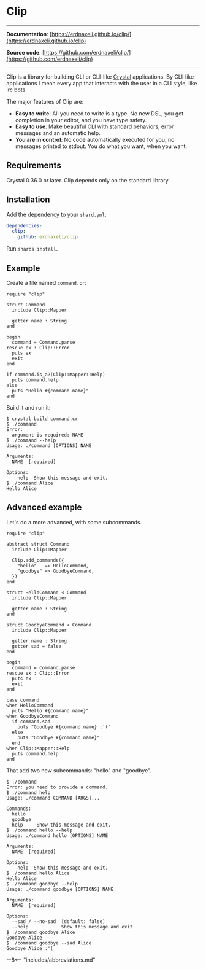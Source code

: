 # Clip

---

**Documentation**: [https://erdnaxeli.github.io/clip/](https://erdnaxeli.github.io/clip)

**Source code**: [https://github.com/erdnaxeli/clip/](https://github.com/erdnaxeli/clip)

---

Clip is a library for building CLI or CLI-like [Crystal](https://crystal-lang.org) applications.
By CLI-like applications I mean every app that interacts with the user in a CLI style, like irc bots.

The major features of Clip are:

* **Easy to write**: All you need to write is a type. No new DSL, you get completion in your editor, and you have type safety.
* **Easy to use**: Make beautiful CLI with standard behaviors, error messages and an automatic help.
* **You are in control**: No code automatically executed for you, no messages printed to stdout. You do what you want, when you want.

## Requirements

Crystal 0.36.0 or later.
Clip depends only on the standard library.

## Installation

Add the dependency to your `shard.yml`:

```Yaml
dependencies:
  clip:
    github: erdnaxeli/clip
```

Run `shards install`.

## Example

Create a file named `command.cr`:

```Crystal
require "clip"

struct Command
  include Clip::Mapper

  getter name : String
end

begin
  command = Command.parse
rescue ex : Clip::Error
  puts ex
  exit
end

if command.is_a?(Clip::Mapper::Help)
  puts command.help
else
  puts "Hello #{command.name}"
end
```

Build it and run it:

```console
$ crystal build command.cr
$ ./command
Error:
  argument is required: NAME
$ ./command --help
Usage: ./command [OPTIONS] NAME

Arguments:
  NAME  [required]

Options:
  --help  Show this message and exit.
$ ./command Alice
Hello Alice
```

## Advanced example

Let's do a more advanced, with some subcommands.

```Crystal hl_lines="6-9 32 33 35"
require "clip"

abstract struct Command
  include Clip::Mapper

  Clip.add_commands({
    "hello"   => HelloCommand,
    "goodbye" => GoodbyeCommand,
  })
end

struct HelloCommand < Command
  include Clip::Mapper

  getter name : String
end

struct GoodbyeCommand < Command
  include Clip::Mapper

  getter name : String
  getter sad = false
end

begin
  command = Command.parse
rescue ex : Clip::Error
  puts ex
  exit
end

case command
when HelloCommand
  puts "Hello #{command.name}"
when GoodbyeCommand
  if command.sad
    puts "Goodbye #{command.name} :'("
  else
    puts "Goodbye #{command.name}"
  end
when Clip::Mapper::Help
  puts command.help
end
```

That add two new subcommands: "hello" and "goodbye".

```console
$ ./command
Error: you need to provide a command.
$ ./command help
Usage: ./command COMMAND [ARGS]...

Commands:
  hello
  goodbye
  help     Show this message and exit.
$ ./command hello --help
Usage: ./command hello [OPTIONS] NAME

Arguments:
  NAME  [required]

Options:
  --help  Show this message and exit.
$ ./command hello Alice
Hello Alice
$ ./command goodbye --help
Usage: ./command goodbye [OPTIONS] NAME

Arguments:
  NAME  [required]

Options:
  --sad / --no-sad  [default: false]
  --help            Show this message and exit.
$ ./command goodbye Alice
Goodbye Alice
$ ./command goodbye --sad Alice
Goodbye Alice :'(
```

--8<-- "includes/abbreviations.md"
